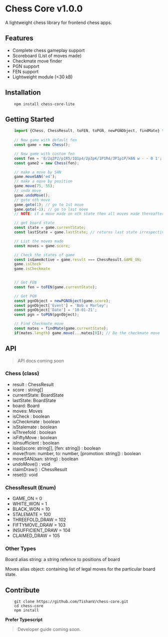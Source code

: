 # Chess Core v1.0.0
A lightweight chess library for frontend chess apps.
## Features
- Complete chess gameplay support
- Scoreboard (List of moves made)
- Checkmate move finder
- PGN support
- FEN support
- Lightweight module (<30 kB)

## Installation
```
    npm install chess-core-lite
```

## Getting Started

```javascript
    import {Chess, ChessResult, toFEN, toPGN, newPGNObject, findMate} from 'chess-core';
    
    // New game with default fen
    const game = new Chess(); 

    // New game with custom fen
    const fen = '8/2q2P2/p1R5/1Q1p4/2p3pK/1P1R4/3P1p1P/k6N w - - 0 1';
    const game2 = new Chess(fen);

    // make a move by SAN
    game.moveSAN('e4');
    // make a move by position
    game.move(75, 55);
    // undo move
    game.undoMove();
    // goto nth move
    game.goto(1); // go to 1st move
    game.goto(-1); // go to last move
    // NOTE: if a move made on nth state then all moves made thereafter are cleared.

    // get board state
    const state = game.currentState;
    const lastState = game.lastState; // returns last state irrespective of current state user goes.

    // List the moves made
    const moves = game.score;

    // Check the states of game
    const isGameActive = game.result === ChessResult.GAME_ON;
    game.isCheck
    game.isCheckmate
    

    // Get FEN
    const fen = toFEN(game.currentState);

    // Get PGN
    const pgnObject = newPGNObject(game.score);
    const pgnObject['Event'] = 'Bob v Marley';
    const pgnObject['Date'] = '10-01-21';
    const pgn = toPGN(pgnObject);

    // Find Checkmate move
    const mates = findMate(game.currentState);
    if(mates.length) game.move(...mates[0]); // Do the checkmate move
```

## API

> API docs coming soon

### Chess (class)
- result : ChessResult
- score : string[]
- currentState: BoardState
- lastState: BoardState
- board: Board
- moves: Moves
- isCheck : boolean 
- isCheckmate : boolean 
- isStalemate : boolean 
- isThreefold : boolean 
- isFiftyMove : boolean
- isInsufficient : boolean
- load(score: string[], [fen: string]) : boolean
- move(from: number, to: number, [promotion: string]) : boolean
- moveSAN(san: string) : boolean
- undoMove() : void
- claimDraw() : ChessResult
- reset(): void

### ChessResult (Enum)
- GAME_ON = 0
- WHITE_WON = 1
- BLACK_WON = 10
- STALEMATE = 100
- THREEFOLD_DRAW = 102
- FIFTYMOVE_DRAW = 103
- INSUFFICIENT_DRAW = 104
- CLAIMED_DRAW = 105

### Other Types
Board alias string: a string refence to positions of board

Moves alias object: containing list of legal moves for the particular board state.



## Contribute

```
    git clone https://github.com/TishanV/chess-core.git
    cd chess-core
    npm install
```

**Prefer Typescript**

> Developer guide coming soon.